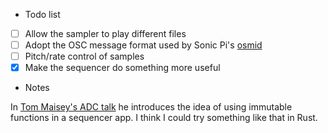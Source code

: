 * Todo list

- [ ] Allow the sampler to play different files
- [ ] Adopt the OSC message format used by Sonic Pi's [osmid](https://github.com/llloret/osmid)
- [ ] Pitch/rate control of samples
- [x] Make the sequencer do something more useful

* Notes

In [Tom Maisey's ADC talk](https://www.youtube.com/watch?v=yjri_jPLyU8) he introduces the idea of using immutable functions in a sequencer app. I think I could try something like that in Rust.

